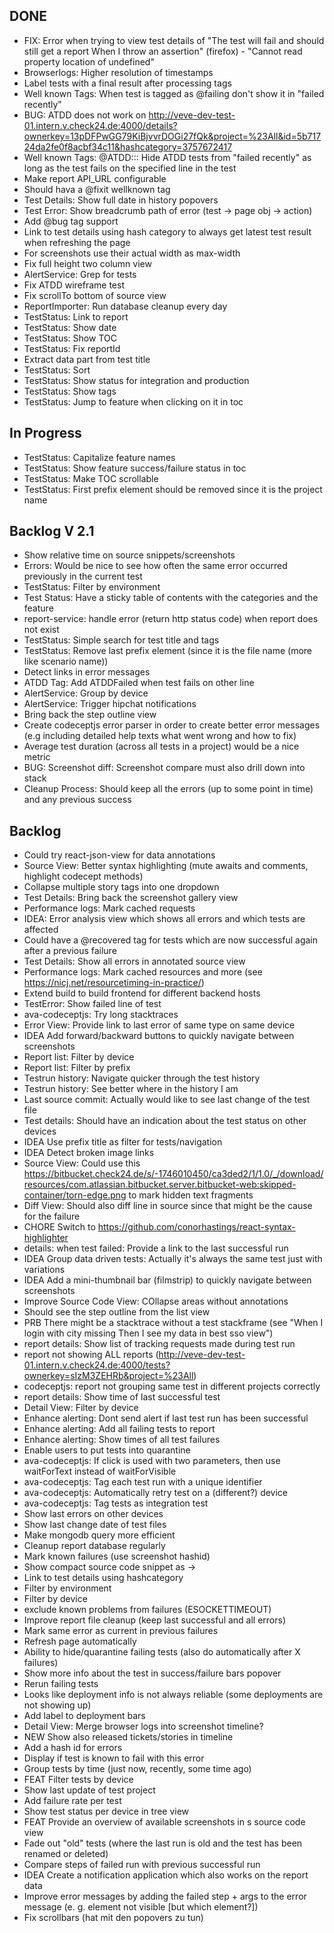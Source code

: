 ## DONE
- FIX: Error when trying to view test details of "The test will fail and should still get a report When I throw an assertion" (firefox) - "Cannot read property location of undefined"
- Browserlogs: Higher resolution of timestamps
- Label tests with a final result after processing tags
- Well known Tags: When test is tagged as @failing don't show it in "failed recently"
- BUG: ATDD does not work on http://veve-dev-test-01.intern.v.check24.de:4000/details?ownerkey=13pDFPwGG79KiBjvvrDOGi27fQk&project=%23All&id=5b71724da2fe0f8acbf34c11&hashcategory=3757672417
- Well known Tags: @ATDD:<storyid>:<lineno>: Hide ATDD tests from "failed recently" as long as the test fails on the specified line in the test
- Make report API_URL configurable
- Should hava a @fixit wellknown tag
- Test Details: Show full date in history popovers
- Test Error: Show breadcrumb path of error (test -> page obj -> action)
- Add @bug tag support
- Link to test details using hash category to always get latest test result when refreshing the page
- For screenshots use their actual width as max-width
- Fix full height two column view
- AlertService: Grep for tests
- Fix ATDD wireframe test
- Fix scrollTo bottom of source view
- ReportImporter: Run database cleanup every day
- TestStatus: Link to report
- TestStatus: Show date
- TestStatus: Show TOC
- TestStatus: Fix reportId
- Extract data part from test title
- TestStatus: Sort
- TestStatus: Show status for integration and production
- TestStatus: Show tags
- TestStatus: Jump to feature when clicking on it in toc

## In Progress

- TestStatus: Capitalize feature names
- TestStatus: Show feature success/failure status in toc
- TestStatus: Make TOC scrollable
- TestStatus: First prefix element should be removed since it is the project name

## Backlog V 2.1

- Show relative time on source snippets/screenshots
- Errors: Would be nice to see how often the same error occurred previously in the current test
- TestStatus: Filter by environment
- Test Status: Have a sticky table of contents with the categories and the feature
- report-service: handle error (return http status code) when report does not exist
- TestStatus: Simple search for test title and tags
- TestStatus: Remove last prefix element (since it is the file name (more like scenario name))
- Detect links in error messages
- ATDD Tag: Add ATDDFailed when test fails on other line
- AlertService: Group by device
- AlertService: Trigger hipchat notifications
- Bring back the step outline view
- Create codeceptjs error parser in order to create better error messages (e.g including detailed help texts what went wrong and how to fix)
- Average test duration (across all tests in a project) would be a nice metric
- BUG: Screenshot diff: Screenshot compare must also drill down into stack
- Cleanup Process: Should keep all the errors (up to some point in time) and any previous success

## Backlog

- Could try react-json-view for data annotations
- Source View: Better syntax highlighting (mute awaits and comments, highlight codecept methods)
- Collapse multiple story tags into one dropdown
- Test Details: Bring back the screenshot gallery view
- Performance logs: Mark cached requests
- IDEA: Error analysis view which shows all errors and which tests are affected
- Could have a @recovered tag for tests which are now successful again after a previous failure
- Test Details: Show all errors in annotated source view
- Performance logs: Mark cached resources and more (see https://nicj.net/resourcetiming-in-practice/)
- Extend build to build frontend for different backend hosts
- TestError: Show failed line of test
- ava-codeceptjs: Try long stacktraces
- Error View: Provide link to last error of same type on same device
- IDEA Add forward/backward buttons to quickly navigate between screenshots
- Report list: Filter by device
- Report list: Filter by prefix
- Testrun history: Navigate quicker through the test history
- Testrun history: See better where in the history I am
- Last source commit: Actually would like to see last change of the test file
- Test details: Should have an indication about the test status on other devices
- IDEA Use prefix title as filter for tests/navigation
- IDEA Detect broken image links
- Source View: Could use this https://bitbucket.check24.de/s/-1746010450/ca3ded2/1/1.0/_/download/resources/com.atlassian.bitbucket.server.bitbucket-web:skipped-container/torn-edge.png to mark hidden text fragments
- Diff View: Should also diff line in source since that might be the cause for the failure
- CHORE Switch to https://github.com/conorhastings/react-syntax-highlighter
- details: when test failed: Provide a link to the last successful run
- IDEA Group data driven tests: Actually it's always the same test just with variations
- IDEA Add a mini-thumbnail bar (filmstrip) to quickly navigate between screenshots
- Improve Source Code View: COllapse areas without annotations
- Should see the step outline from the list view
- PRB There might be a stacktrace without a test stackframe (see "When I login with city missing Then I see my data in best sso view")
- report details: Show list of tracking requests made during test run
- report not showing ALL reports (http://veve-dev-test-01.intern.v.check24.de:4000/tests?ownerkey=sIzM3ZEHRb&project=%23All)
- codeceptjs: report not grouping same test in different projects correctly
- report details: Show time of last successful test
- Detail View: Filter by device
- Enhance alerting: Dont send alert if last test run has been successful
- Enhance alerting: Add all failing tests to report
- Enhance alerting: Show times of all test failures
- Enable users to put tests into quarantine
- ava-codeceptjs: If click is used with two parameters, then use waitForText instead of waitForVisible
- ava-codeceptjs: Tag each test run with a unique identifier
- ava-codeceptjs: Automatically retry test on a (different?) device
- ava-codeceptjs: Tag tests as integration test
- Show last errors on other devices
- Show last change date of test files
- Make mongodb query more efficient
- Cleanup report database regularly
- Mark known failures (use screenshot hashid)
- Show compact source code snippet as <line in test> -> <line in page object>
- Link to test details using hashcategory
- Filter by environment
- Filter by device
- exclude known problems from failures (ESOCKETTIMEOUT)
- Improve report file cleanup (keep last successful and all errors)
- Mark same error as current in previous failures
- Refresh page automatically
- Ability to hide/quarantine failing tests (also do automatically after X failures)
- Show more info about the test in success/failure bars popover
- Rerun failing tests
- Looks like deployment info is not always reliable (some deployments are not showing up)
- Add label to deployment bars
- Detail View: Merge browser logs into screenshot timeline?
- NEW Show also released tickets/stories in timeline
- Add a hash id for errors
- Display if test is known to fail with this error
- Group tests by time (just now, recently, some time ago)
- FEAT Filter tests by device
- Show last update of test project
- Add failure rate per test
- Show test status per device in tree view
- FEAT Provide an overview of available screenshots in s source code view
- Fade out "old" tests (where the last run is old and the test has been renamed or deleted)
- Compare steps of failed run with previous successful run
- IDEA Create a notification application which also works on the report data
- Improve error messages by adding the failed step + args to the error message (e. g. element not visible [but which element?])
- Fix scrollbars (hat mit den popovers zu tun)

